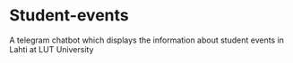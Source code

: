 # Student-events
A telegram chatbot which displays the information about student events in Lahti at LUT University
